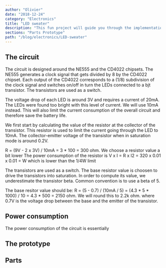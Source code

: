 ```yaml
---
author: "Olivier"
date: "2018-12-24"
category: "Electronics"
title: "LED sweater"
description: "This fun project will guide you through the implementation of a small electronics project, from the design of the circuit to the realization of a prototype to the final printed circuit." 
sections: "Parts Prototype"
path: "/blog/electronics/LED-sweater"
---
```


## The circuit

The circuit is designed around the NE555 and the CD4022 chipsets. The NE555 generates a clock signal that gets divided by 8 by the CD4022 chipset. Each output of the CD4022 corresponds to a (1/8) subdivision of the clock signal and switches on/off in turn the LEDs connected to a bjt transistor. The transistors are used as a switch.

The voltage drop of each LED is around 3V and requires a current of 20mA. The LEDs were found too bright with this level of current. We will use 10mA instead. This will also limit the current consumption of the overall circuit and therefore save the battery life.

We first start by calculating the value of the resistor at the collector of the transistor. This resistor is used to limit the current going through the LED to 10mA. The collector-emitter voltage of the transistor when in saturation mode is around 0.2V.

R = (9V - 2 x 3V) / 10mA = 3 * 100 = 300 ohm. We choose a resistor value a bit lower The power consumption of the resistor is V x I = R x I2 = 320 x 0.01 x 0.01 = W which is lower than the 1/4W limit

The transistors are used as a switch. The base resistor value is choosen to drive the transistors into saturation. In order to compute its value, we underestimate the transistor beta. Common convention is to use a beta of 5.

The base resitor value should be:
R = (5 - 0.7) / (10mA / 5) = (4.3 * 5 * 1000) / 10 = 4.3 * 500 = 2150 ohm. We
will round this to 2.2k ohm.
where 0.7V is the voltage drop between the base and the emitter of the transistor.


## Power consumption

The power consumption of the circuit is essentially

## The prototype



## Parts

